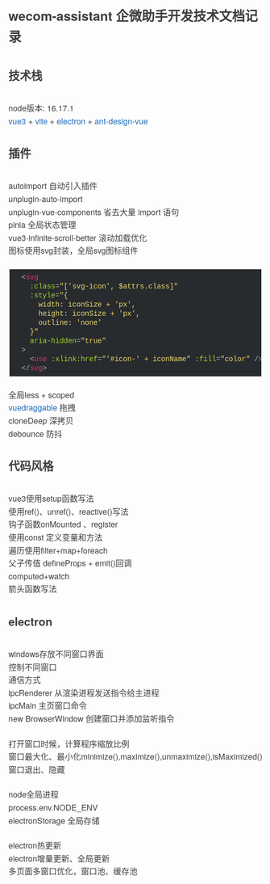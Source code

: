 <div class="output_wrapper" id="output_wrapper_id" style="font-size: 16px; color: rgb(62, 62, 62); line-height: 1.6; word-spacing: 0px; letter-spacing: 0px; font-family: 'Helvetica Neue', Helvetica, 'Hiragino Sans GB', 'Microsoft YaHei', Arial, sans-serif;"><h1 id="hwecomassistant" style="color: inherit; line-height: inherit; padding: 0px; margin: 1.5em 0px; font-weight: bold; font-size: 1.6em;"><span style="font-size: inherit; color: inherit; line-height: inherit; margin: 0px; padding: 0px;">wecom-assistant 企微助手开发技术文档记录</span></h1>
<h2 id="h" style="color: inherit; line-height: inherit; padding: 0px; margin: 1.5em 0px; font-weight: bold; font-size: 1.4em;"><span style="font-size: inherit; color: inherit; line-height: inherit; margin: 0px; padding: 0px;">技术栈</span></h2>
<p style="font-size: inherit; color: inherit; line-height: inherit; padding: 0px; margin: 1.5em 0px;">node版本: 16.17.1    <br><a href="https://cn.vuejs.org/" style="font-size: inherit; line-height: inherit; margin: 0px; padding: 0px; text-decoration: none; color: rgb(30, 107, 184); overflow-wrap: break-word;">vue3</a> + <a href="https://cn.vitejs.dev/" style="font-size: inherit; line-height: inherit; margin: 0px; padding: 0px; text-decoration: none; color: rgb(30, 107, 184); overflow-wrap: break-word;">vite</a> + <a href="https://www.electronjs.org/zh/" style="font-size: inherit; line-height: inherit; margin: 0px; padding: 0px; text-decoration: none; color: rgb(30, 107, 184); overflow-wrap: break-word;">electron</a> + <a href="https://www.antdv.com/components/overview-cn/" style="font-size: inherit; line-height: inherit; margin: 0px; padding: 0px; text-decoration: none; color: rgb(30, 107, 184); overflow-wrap: break-word;">ant-design-vue</a></p>
<h2 id="h-1" style="color: inherit; line-height: inherit; padding: 0px; margin: 1.5em 0px; font-weight: bold; font-size: 1.4em;"><span style="font-size: inherit; color: inherit; line-height: inherit; margin: 0px; padding: 0px;">插件</span></h2>
<p style="font-size: inherit; color: inherit; line-height: inherit; padding: 0px; margin: 1.5em 0px;">autoimport 自动引入插件<br>unplugin-auto-import<br>unplugin-vue-components 省去大量 import 语句<br>pinia 全局状态管理<br>vue3-infinite-scroll-better 滚动加载优化<br>图标使用svg封装，全局svg图标组件</p>
<pre style="font-size: inherit; color: inherit; line-height: inherit; margin: 0px; padding: 0px;"><code class="hljs xml" style="overflow-wrap: break-word; margin: 0px 2px; line-height: 18px; font-size: 14px; font-weight: normal; word-spacing: 0px; letter-spacing: 0px; font-family: Consolas, Inconsolata, Courier, monospace; border-radius: 0px; color: rgb(169, 183, 198); background: rgb(40, 43, 46); overflow-x: auto; padding: 0.5em; white-space: pre !important; word-wrap: normal !important; word-break: normal !important; overflow: auto !important; display: -webkit-box !important;">&nbsp;&nbsp;<span class="hljs-tag" style="font-size: inherit; color: inherit; line-height: inherit; margin: 0px; padding: 0px; word-wrap: inherit !important; word-break: inherit !important;">&lt;<span class="hljs-name" style="font-size: inherit; line-height: inherit; margin: 0px; padding: 0px; color: rgb(248, 35, 117); word-wrap: inherit !important; word-break: inherit !important;">svg</span><br>&nbsp;&nbsp;&nbsp;&nbsp;<span class="hljs-attr" style="font-size: inherit; line-height: inherit; margin: 0px; padding: 0px; color: rgb(165, 218, 45); word-wrap: inherit !important; word-break: inherit !important;">:class</span>=<span class="hljs-string" style="font-size: inherit; line-height: inherit; margin: 0px; padding: 0px; color: rgb(238, 220, 112); word-wrap: inherit !important; word-break: inherit !important;">"['svg-icon',&nbsp;$attrs.class]"</span><br>&nbsp;&nbsp;&nbsp;&nbsp;<span class="hljs-attr" style="font-size: inherit; line-height: inherit; margin: 0px; padding: 0px; color: rgb(165, 218, 45); word-wrap: inherit !important; word-break: inherit !important;">:style</span>=<span class="hljs-string" style="font-size: inherit; line-height: inherit; margin: 0px; padding: 0px; color: rgb(238, 220, 112); word-wrap: inherit !important; word-break: inherit !important;">"{<br>&nbsp;&nbsp;&nbsp;&nbsp;&nbsp;&nbsp;width:&nbsp;iconSize&nbsp;+&nbsp;'px',<br>&nbsp;&nbsp;&nbsp;&nbsp;&nbsp;&nbsp;height:&nbsp;iconSize&nbsp;+&nbsp;'px',<br>&nbsp;&nbsp;&nbsp;&nbsp;&nbsp;&nbsp;outline:&nbsp;'none'<br>&nbsp;&nbsp;&nbsp;&nbsp;}"</span><br>&nbsp;&nbsp;&nbsp;&nbsp;<span class="hljs-attr" style="font-size: inherit; line-height: inherit; margin: 0px; padding: 0px; color: rgb(165, 218, 45); word-wrap: inherit !important; word-break: inherit !important;">aria-hidden</span>=<span class="hljs-string" style="font-size: inherit; line-height: inherit; margin: 0px; padding: 0px; color: rgb(238, 220, 112); word-wrap: inherit !important; word-break: inherit !important;">"true"</span><br>&nbsp;&nbsp;&gt;</span><br>&nbsp;&nbsp;&nbsp;&nbsp;<span class="hljs-tag" style="font-size: inherit; color: inherit; line-height: inherit; margin: 0px; padding: 0px; word-wrap: inherit !important; word-break: inherit !important;">&lt;<span class="hljs-name" style="font-size: inherit; line-height: inherit; margin: 0px; padding: 0px; color: rgb(248, 35, 117); word-wrap: inherit !important; word-break: inherit !important;">use</span>&nbsp;<span class="hljs-attr" style="font-size: inherit; line-height: inherit; margin: 0px; padding: 0px; color: rgb(165, 218, 45); word-wrap: inherit !important; word-break: inherit !important;">:xlink:href</span>=<span class="hljs-string" style="font-size: inherit; line-height: inherit; margin: 0px; padding: 0px; color: rgb(238, 220, 112); word-wrap: inherit !important; word-break: inherit !important;">"'#icon-'&nbsp;+&nbsp;iconName"</span>&nbsp;<span class="hljs-attr" style="font-size: inherit; line-height: inherit; margin: 0px; padding: 0px; color: rgb(165, 218, 45); word-wrap: inherit !important; word-break: inherit !important;">:fill</span>=<span class="hljs-string" style="font-size: inherit; line-height: inherit; margin: 0px; padding: 0px; color: rgb(238, 220, 112); word-wrap: inherit !important; word-break: inherit !important;">"color"</span>&nbsp;/&gt;</span><br>&nbsp;&nbsp;<span class="hljs-tag" style="font-size: inherit; color: inherit; line-height: inherit; margin: 0px; padding: 0px; word-wrap: inherit !important; word-break: inherit !important;">&lt;/<span class="hljs-name" style="font-size: inherit; line-height: inherit; margin: 0px; padding: 0px; color: rgb(248, 35, 117); word-wrap: inherit !important; word-break: inherit !important;">svg</span>&gt;</span><br></code></pre>
<p style="font-size: inherit; color: inherit; line-height: inherit; padding: 0px; margin: 1.5em 0px;">全局less + scoped<br><a href="https://www.itxst.com/vue-draggable/tutorial.html" style="font-size: inherit; line-height: inherit; margin: 0px; padding: 0px; text-decoration: none; color: rgb(30, 107, 184); overflow-wrap: break-word;">vuedraggable</a> 拖拽<br>cloneDeep 深拷贝<br>debounce 防抖</p>
<h2 id="h-2" style="color: inherit; line-height: inherit; padding: 0px; margin: 1.5em 0px; font-weight: bold; font-size: 1.4em;"><span style="font-size: inherit; color: inherit; line-height: inherit; margin: 0px; padding: 0px;">代码风格</span></h2>
<p style="font-size: inherit; color: inherit; line-height: inherit; padding: 0px; margin: 1.5em 0px;">vue3使用setup函数写法<br>使用ref()、unref()、reactive()写法<br>钩子函数onMounted 、register<br>使用const 定义变量和方法<br>遍历使用filter+map+foreach<br>父子传值 defineProps + emit()回调<br>computed+watch<br>箭头函数写法</p>
<h2 id="helectron" style="color: inherit; line-height: inherit; padding: 0px; margin: 1.5em 0px; font-weight: bold; font-size: 1.4em;"><span style="font-size: inherit; color: inherit; line-height: inherit; margin: 0px; padding: 0px;">electron</span></h2>
<p style="font-size: inherit; color: inherit; line-height: inherit; padding: 0px; margin: 1.5em 0px;">windows存放不同窗口界面<br>控制不同窗口<br>通信方式<br>ipcRenderer 从渲染进程发送指令给主进程<br>ipcMain 主页窗口命令<br>new BrowserWindow 创建窗口并添加监听指令</p>
<p style="font-size: inherit; color: inherit; line-height: inherit; padding: 0px; margin: 1.5em 0px;">打开窗口时候，计算程序缩放比例<br>窗口最大化、最小化minimize(),maximize(),unmaximize(),isMaximized()<br>窗口退出、隐藏</p>
<p style="font-size: inherit; color: inherit; line-height: inherit; padding: 0px; margin: 1.5em 0px;">node全局进程<br>process.env.NODE_ENV<br>electronStorage 全局存储</p>
<p style="font-size: inherit; color: inherit; line-height: inherit; padding: 0px; margin: 1.5em 0px;">electron热更新<br>electron增量更新、全局更新<br>多页面多窗口优化，窗口池、缓存池</p></div>
